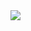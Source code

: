 <img src="https://github.com/musauyumaz/CSharp/blob/main/Gen%C3%A7ay%20Y%C4%B1ld%C4%B1z/A%E2%80%99dan%20Z%E2%80%99ye%20Temel%20C%23%2010%20Programlama%20E%C4%9Fitimi/84)%20Bilin%C3%A7li%20T%C3%BCr%20D%C3%B6n%C3%BC%C5%9F%C3%BCm%C3%BC%20-%20Kritik%20Yapal%C4%B1m(M%C3%BClakatlar%20%C4%B0%C3%A7in)/gorsel1-3-1536x891.jpg" width="auto">
